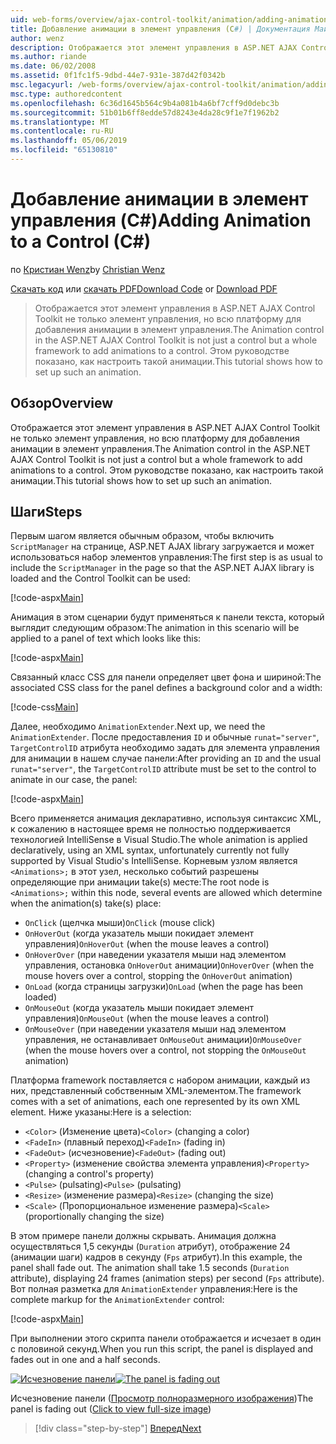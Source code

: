 ```yaml
---
uid: web-forms/overview/ajax-control-toolkit/animation/adding-animation-to-a-control-cs
title: Добавление анимации в элемент управления (C#) | Документация Майкрософт
author: wenz
description: Отображается этот элемент управления в ASP.NET AJAX Control Toolkit не только элемент управления, но всю платформу для добавления анимации в элемент управления. В этом руководстве показано как...
ms.author: riande
ms.date: 06/02/2008
ms.assetid: 0f1fc1f5-9dbd-44e7-931e-387d42f0342b
msc.legacyurl: /web-forms/overview/ajax-control-toolkit/animation/adding-animation-to-a-control-cs
msc.type: authoredcontent
ms.openlocfilehash: 6c36d1645b564c9b4a081b4a6bf7cff9d0debc3b
ms.sourcegitcommit: 51b01b6ff8edde57d8243e4da28c9f1e7f1962b2
ms.translationtype: MT
ms.contentlocale: ru-RU
ms.lasthandoff: 05/06/2019
ms.locfileid: "65130810"
---
```

# <a name="adding-animation-to-a-control-c"></a><span data-ttu-id="3f1e8-104">Добавление анимации в элемент управления (C#)</span><span class="sxs-lookup"><span data-stu-id="3f1e8-104">Adding Animation to a Control (C#)</span></span>

<span data-ttu-id="3f1e8-105">по [Кристиан Wenz](https://github.com/wenz)</span><span class="sxs-lookup"><span data-stu-id="3f1e8-105">by [Christian Wenz](https://github.com/wenz)</span></span>

<span data-ttu-id="3f1e8-106">[Скачать код](http://download.microsoft.com/download/f/9/a/f9a26acd-8df4-4484-8a18-199e4598f411/Animation1.cs.zip) или [скачать PDF](http://download.microsoft.com/download/6/7/1/6718d452-ff89-4d3f-a90e-c74ec2d636a3/animation1CS.pdf)</span><span class="sxs-lookup"><span data-stu-id="3f1e8-106">[Download Code](http://download.microsoft.com/download/f/9/a/f9a26acd-8df4-4484-8a18-199e4598f411/Animation1.cs.zip) or [Download PDF](http://download.microsoft.com/download/6/7/1/6718d452-ff89-4d3f-a90e-c74ec2d636a3/animation1CS.pdf)</span></span>

> <span data-ttu-id="3f1e8-107">Отображается этот элемент управления в ASP.NET AJAX Control Toolkit не только элемент управления, но всю платформу для добавления анимации в элемент управления.</span><span class="sxs-lookup"><span data-stu-id="3f1e8-107">The Animation control in the ASP.NET AJAX Control Toolkit is not just a control but a whole framework to add animations to a control.</span></span> <span data-ttu-id="3f1e8-108">Этом руководстве показано, как настроить такой анимации.</span><span class="sxs-lookup"><span data-stu-id="3f1e8-108">This tutorial shows how to set up such an animation.</span></span>

## <a name="overview"></a><span data-ttu-id="3f1e8-109">Обзор</span><span class="sxs-lookup"><span data-stu-id="3f1e8-109">Overview</span></span>

<span data-ttu-id="3f1e8-110">Отображается этот элемент управления в ASP.NET AJAX Control Toolkit не только элемент управления, но всю платформу для добавления анимации в элемент управления.</span><span class="sxs-lookup"><span data-stu-id="3f1e8-110">The Animation control in the ASP.NET AJAX Control Toolkit is not just a control but a whole framework to add animations to a control.</span></span> <span data-ttu-id="3f1e8-111">Этом руководстве показано, как настроить такой анимации.</span><span class="sxs-lookup"><span data-stu-id="3f1e8-111">This tutorial shows how to set up such an animation.</span></span>

## <a name="steps"></a><span data-ttu-id="3f1e8-112">Шаги</span><span class="sxs-lookup"><span data-stu-id="3f1e8-112">Steps</span></span>

<span data-ttu-id="3f1e8-113">Первым шагом является обычным образом, чтобы включить `ScriptManager` на странице, ASP.NET AJAX library загружается и может использоваться набор элементов управления:</span><span class="sxs-lookup"><span data-stu-id="3f1e8-113">The first step is as usual to include the `ScriptManager` in the page so that the ASP.NET AJAX library is loaded and the Control Toolkit can be used:</span></span>

[!code-aspx[Main](adding-animation-to-a-control-cs/samples/sample1.aspx)]

<span data-ttu-id="3f1e8-114">Анимация в этом сценарии будут применяться к панели текста, который выглядит следующим образом:</span><span class="sxs-lookup"><span data-stu-id="3f1e8-114">The animation in this scenario will be applied to a panel of text which looks like this:</span></span>

[!code-aspx[Main](adding-animation-to-a-control-cs/samples/sample2.aspx)]

<span data-ttu-id="3f1e8-115">Связанный класс CSS для панели определяет цвет фона и шириной:</span><span class="sxs-lookup"><span data-stu-id="3f1e8-115">The associated CSS class for the panel defines a background color and a width:</span></span>

[!code-css[Main](adding-animation-to-a-control-cs/samples/sample3.css)]

<span data-ttu-id="3f1e8-116">Далее, необходимо `AnimationExtender`.</span><span class="sxs-lookup"><span data-stu-id="3f1e8-116">Next up, we need the `AnimationExtender`.</span></span> <span data-ttu-id="3f1e8-117">После предоставления `ID` и обычные `runat="server"`, `TargetControlID` атрибута необходимо задать для элемента управления для анимации в нашем случае панели:</span><span class="sxs-lookup"><span data-stu-id="3f1e8-117">After providing an `ID` and the usual `runat="server"`, the `TargetControlID` attribute must be set to the control to animate in our case, the panel:</span></span>

[!code-aspx[Main](adding-animation-to-a-control-cs/samples/sample4.aspx)]

<span data-ttu-id="3f1e8-118">Всего применяется анимация декларативно, используя синтаксис XML, к сожалению в настоящее время не полностью поддерживается технологией IntelliSense в Visual Studio.</span><span class="sxs-lookup"><span data-stu-id="3f1e8-118">The whole animation is applied declaratively, using an XML syntax, unfortunately currently not fully supported by Visual Studio's IntelliSense.</span></span> <span data-ttu-id="3f1e8-119">Корневым узлом является `<Animations>;` в этот узел, несколько событий разрешены определяющие при анимации take(s) месте:</span><span class="sxs-lookup"><span data-stu-id="3f1e8-119">The root node is `<Animations>;` within this node, several events are allowed which determine when the animation(s) take(s) place:</span></span>

- <span data-ttu-id="3f1e8-120">`OnClick` (щелчка мыши)</span><span class="sxs-lookup"><span data-stu-id="3f1e8-120">`OnClick` (mouse click)</span></span>
- <span data-ttu-id="3f1e8-121">`OnHoverOut` (когда указатель мыши покидает элемент управления)</span><span class="sxs-lookup"><span data-stu-id="3f1e8-121">`OnHoverOut` (when the mouse leaves a control)</span></span>
- <span data-ttu-id="3f1e8-122">`OnHoverOver` (при наведении указателя мыши над элементом управления, остановка `OnHoverOut` анимации)</span><span class="sxs-lookup"><span data-stu-id="3f1e8-122">`OnHoverOver` (when the mouse hovers over a control, stopping the `OnHoverOut` animation)</span></span>
- <span data-ttu-id="3f1e8-123">`OnLoad` (когда страницы загрузки)</span><span class="sxs-lookup"><span data-stu-id="3f1e8-123">`OnLoad` (when the page has been loaded)</span></span>
- <span data-ttu-id="3f1e8-124">`OnMouseOut` (когда указатель мыши покидает элемент управления)</span><span class="sxs-lookup"><span data-stu-id="3f1e8-124">`OnMouseOut` (when the mouse leaves a control)</span></span>
- <span data-ttu-id="3f1e8-125">`OnMouseOver` (при наведении указателя мыши над элементом управления, не останавливает `OnMouseOut` анимации)</span><span class="sxs-lookup"><span data-stu-id="3f1e8-125">`OnMouseOver` (when the mouse hovers over a control, not stopping the `OnMouseOut` animation)</span></span>

<span data-ttu-id="3f1e8-126">Платформа framework поставляется с набором анимации, каждый из них, представленный собственным XML-элементом.</span><span class="sxs-lookup"><span data-stu-id="3f1e8-126">The framework comes with a set of animations, each one represented by its own XML element.</span></span> <span data-ttu-id="3f1e8-127">Ниже указаны:</span><span class="sxs-lookup"><span data-stu-id="3f1e8-127">Here is a selection:</span></span>

- <span data-ttu-id="3f1e8-128">`<Color>` (Изменение цвета)</span><span class="sxs-lookup"><span data-stu-id="3f1e8-128">`<Color>` (changing a color)</span></span>
- <span data-ttu-id="3f1e8-129">`<FadeIn>` (плавный переход)</span><span class="sxs-lookup"><span data-stu-id="3f1e8-129">`<FadeIn>` (fading in)</span></span>
- <span data-ttu-id="3f1e8-130">`<FadeOut>` (исчезновение)</span><span class="sxs-lookup"><span data-stu-id="3f1e8-130">`<FadeOut>` (fading out)</span></span>
- <span data-ttu-id="3f1e8-131">`<Property>` (изменение свойства элемента управления)</span><span class="sxs-lookup"><span data-stu-id="3f1e8-131">`<Property>` (changing a control's property)</span></span>
- <span data-ttu-id="3f1e8-132">`<Pulse>` (pulsating)</span><span class="sxs-lookup"><span data-stu-id="3f1e8-132">`<Pulse>` (pulsating)</span></span>
- <span data-ttu-id="3f1e8-133">`<Resize>` (изменение размера)</span><span class="sxs-lookup"><span data-stu-id="3f1e8-133">`<Resize>` (changing the size)</span></span>
- <span data-ttu-id="3f1e8-134">`<Scale>` (Пропорциональное изменение размера)</span><span class="sxs-lookup"><span data-stu-id="3f1e8-134">`<Scale>` (proportionally changing the size)</span></span>

<span data-ttu-id="3f1e8-135">В этом примере панели должны скрывать. Анимация должна осуществляться 1,5 секунды (`Duration` атрибут), отображение 24 (анимации шаги) кадров в секунду (`Fps` атрибут).</span><span class="sxs-lookup"><span data-stu-id="3f1e8-135">In this example, the panel shall fade out. The animation shall take 1.5 seconds (`Duration` attribute), displaying 24 frames (animation steps) per second (`Fps` attribute).</span></span> <span data-ttu-id="3f1e8-136">Вот полная разметка для `AnimationExtender` управления:</span><span class="sxs-lookup"><span data-stu-id="3f1e8-136">Here is the complete markup for the `AnimationExtender` control:</span></span>

[!code-aspx[Main](adding-animation-to-a-control-cs/samples/sample5.aspx)]

<span data-ttu-id="3f1e8-137">При выполнении этого скрипта панели отображается и исчезает в один с половиной секунд.</span><span class="sxs-lookup"><span data-stu-id="3f1e8-137">When you run this script, the panel is displayed and fades out in one and a half seconds.</span></span>

<span data-ttu-id="3f1e8-138">[![Исчезновение панели](adding-animation-to-a-control-cs/_static/image2.png)](adding-animation-to-a-control-cs/_static/image1.png)</span><span class="sxs-lookup"><span data-stu-id="3f1e8-138">[![The panel is fading out](adding-animation-to-a-control-cs/_static/image2.png)](adding-animation-to-a-control-cs/_static/image1.png)</span></span>

<span data-ttu-id="3f1e8-139">Исчезновение панели ([Просмотр полноразмерного изображения](adding-animation-to-a-control-cs/_static/image3.png))</span><span class="sxs-lookup"><span data-stu-id="3f1e8-139">The panel is fading out ([Click to view full-size image](adding-animation-to-a-control-cs/_static/image3.png))</span></span>

> [!div class="step-by-step"]
> [<span data-ttu-id="3f1e8-140">Вперед</span><span class="sxs-lookup"><span data-stu-id="3f1e8-140">Next</span></span>](executing-several-animations-at-the-same-time-cs.md)
